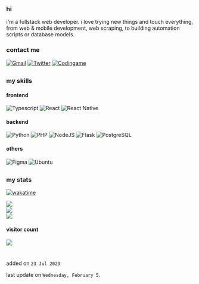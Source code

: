 ### hi

i'm a fullstack web developer.
i love trying new things and touch everything, from web & mobile development, web scraping, to building automation scripts or database models.

### contact me

[![Gmail](https://img.shields.io/badge/Gmail-D14836?logo=gmail&logoColor=white)](mailto:camilledr10@gmail.com) [![Twitter](https://img.shields.io/badge/Twitter-%231DA1F2.svg?logo=Twitter&logoColor=white)](https://twitter.com/dtlrnd) [![Codingame](https://img.shields.io/badge/Codingame-F6C915?logo=codingame&logoColor=black)](https://www.codingame.com/profile/f6e2135424bacf9ed74821de8cf10e906060264)

##

### my skills

#### frontend

![Typescript](https://img.shields.io/badge/TypeScript-007ACC?style=for-the-badge&logo=typescript&logoColor=white) ![React](https://img.shields.io/badge/react-%2320232a.svg?style=for-the-badge&logo=react&logoColor=%2361DAFB) ![React Native](https://img.shields.io/badge/React_Native-20232A?style=for-the-badge&logo=react&logoColor=61DAFB)

#### backend

![Python](https://img.shields.io/badge/python-3670A0?style=for-the-badge&logo=python&logoColor=white) ![PHP](https://img.shields.io/badge/PHP-777BB4?style=for-the-badge&logo=php&logoColor=white) ![NodeJS](https://img.shields.io/badge/node.js-6DA55F?style=for-the-badge&logo=node.js&logoColor=white)
![Flask](https://img.shields.io/badge/Flask-000000?style=for-the-badge&logo=flask&logoColor=white) ![PostgreSQL](https://img.shields.io/badge/PostgreSQL-316192?style=for-the-badge&logo=postgresql&logoColor=white)

#### others

![Figma](https://img.shields.io/badge/figma-%23F24E1E.svg?style=for-the-badge&logo=figma&logoColor=white) ![Ubuntu](https://img.shields.io/badge/Ubuntu-E95420?style=for-the-badge&logo=ubuntu&logoColor=white)

##

### my stats

[![wakatime](https://wakatime.com/badge/user/77e2d3cb-9d2f-4ba4-b727-e3eac50804fc.svg?style=for-the-badge)](https://wakatime.com/@77e2d3cb-9d2f-4ba4-b727-e3eac50804fc)

![](https://github-readme-stats-avv0gdc8i-camilledtr.vercel.app/api?username=camilledtr&theme=dark&hide_border=true&include_all_commits=true&count_private=true&hide_title=true)<br/>
![](https://github-readme-streak-stats.herokuapp.com/?user=camilledtr&theme=dark&hide_border=true)<br/>
![](https://github-readme-stats-avv0gdc8i-camilledtr.vercel.app/api/top-langs/?username=camilledtr&theme=dark&hide_border=true&include_all_commits=false&count_private=true&layout=compact)

#### visitor count

<img src="https://profile-counter.glitch.me/camilledtr/count.svg" />

#

added on `23 Jul 2023`

last update on `Wednesday, February 5`.

